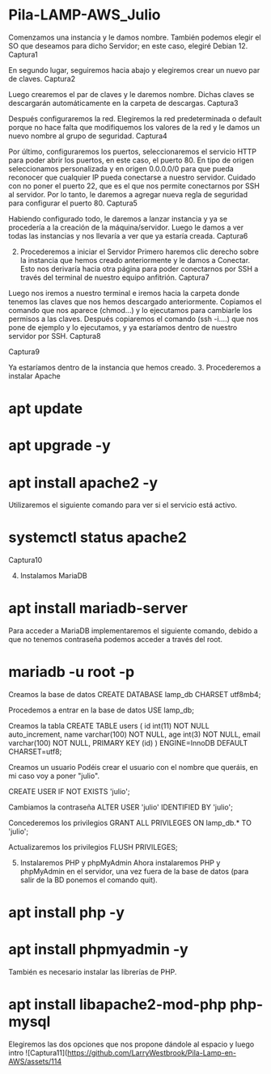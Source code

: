 # Pila-LAMP-AWS_Julio
Comenzamos una instancia y le damos nombre. También podemos elegir el SO que deseamos para dicho Servidor; en este caso, elegiré Debian 12.
Captura1

En segundo lugar, seguiremos hacia abajo y elegiremos crear un nuevo par de claves.
Captura2

Luego crearemos el par de claves y le daremos nombre. Dichas claves se descargarán automáticamente en la carpeta de descargas.
Captura3

Después configuraremos la red. Elegiremos la red predeterminada o default porque no hace falta que modifiquemos los valores de la red y le damos un nuevo nombre al grupo de seguridad.
Captura4

Por último, configuraremos los puertos, seleccionaremos el servicio HTTP para poder abrir los puertos, en este caso, el puerto 80. En tipo de origen seleccionamos personalizada y en origen 0.0.0.0/0 para que pueda reconocer que cualquier IP pueda conectarse a nuestro servidor. Cuidado con no poner el puerto 22, que es el que nos permite conectarnos por SSH al servidor. Por lo tanto, le daremos a agregar nueva regla de seguridad para configurar el puerto 80.
Captura5

Habiendo configurado todo, le daremos a lanzar instancia y ya se procedería a la creación de la máquina/servidor. Luego le damos a ver todas las instancias y nos llevaría a ver que ya estaría creada.
Captura6

2. Procederemos a iniciar el Servidor
Primero haremos clic derecho sobre la instancia que hemos creado anteriormente y le damos a Conectar. Esto nos derivaría hacia otra página para poder conectarnos por SSH a través del terminal de nuestro equipo anfitrión.
Captura7

Luego nos iremos a nuestro terminal e iremos hacia la carpeta donde tenemos las claves que nos hemos descargado anteriormente. Copiamos el comando que nos aparece (chmod...) y lo ejecutamos para cambiarle los permisos a las claves. Después copiaremos el comando (ssh -i....) que nos pone de ejemplo y lo ejecutamos, y ya estaríamos dentro de nuestro servidor por SSH.
Captura8

Captura9

Ya estaríamos dentro de la instancia que hemos creado.
3. Procederemos a instalar Apache
# apt update

# apt upgrade -y

# apt install apache2 -y

Utilizaremos el siguiente comando para ver si el servicio está activo.

# systemctl status apache2

Captura10

4. Instalamos MariaDB
# apt install mariadb-server

Para acceder a MariaDB implementaremos el siguiente comando, debido a que no tenemos contraseña podemos acceder a través del root.

# mariadb -u root -p

Creamos la base de datos
CREATE DATABASE lamp_db CHARSET utf8mb4;

Procedemos a entrar en la base de datos
USE lamp_db;

Creamos la tabla
CREATE TABLE users ( id int(11) NOT NULL auto_increment, name varchar(100) NOT NULL, age int(3) NOT NULL, email varchar(100) NOT NULL, PRIMARY KEY (id) ) ENGINE=InnoDB DEFAULT CHARSET=utf8;

Creamos un usuario
Podéis crear el usuario con el nombre que queráis, en mi caso voy a poner "julio".

CREATE USER IF NOT EXISTS 'julio';

Cambiamos la contraseña
ALTER USER 'julio' IDENTIFIED BY 'julio';

Concederemos los privilegios
GRANT ALL PRIVILEGES ON lamp_db.* TO 'julio';

Actualizaremos los privilegios
FLUSH PRIVILEGES;

5. Instalaremos PHP y phpMyAdmin
Ahora instalaremos PHP y phpMyAdmin en el servidor, una vez fuera de la base de datos (para salir de la BD ponemos el comando quit).

# apt install php -y

# apt install phpmyadmin -y

También es necesario instalar las librerías de PHP.

# apt install libapache2-mod-php php-mysql

Elegiremos las dos opciones que nos propone dándole al espacio y luego intro
![Captura11](https://github.com/LarryWestbrook/Pila-Lamp-en-AWS/assets/114
